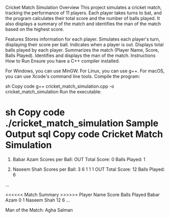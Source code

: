 Cricket Match Simulation
Overview
This project simulates a cricket match, tracking the performance of 11 players. Each player takes turns to bat, and the program calculates their total score and the number of balls played. It also displays a summary of the match and identifies the man of the match based on the highest score.

Features
Stores information for each player.
Simulates each player's turn, displaying their score per ball.
Indicates when a player is out.
Displays total balls played by each player.
Summarizes the match (Player Name, Score, Balls Played).
Identifies and displays the man of the match.
Instructions
How to Run
Ensure you have a C++ compiler installed.

For Windows, you can use MinGW.
For Linux, you can use g++.
For macOS, you can use Xcode's command line tools.
Compile the program:

sh
Copy code
g++ cricket_match_simulation.cpp -o cricket_match_simulation
Run the executable:

sh
Copy code
./cricket_match_simulation
Sample Output
sql
Copy code
Cricket Match Simulation
========================

1. Babar Azam
Scores per Ball: OUT
Total Score: 0	 Balls Played: 1

2. Naseem Shah
Scores per Ball: 3 6 1 1 1 OUT
Total Score: 12	 Balls Played: 6

...

<<<<<< Match Summary >>>>>>
Player Name	Score	Balls Played
Babar Azam	0	1
Naseem Shah	12	6
...

Man of the Match: Agha Salman
